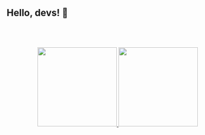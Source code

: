## Hello, devs! 👋
<!-- ### Meu nome é Gabriel Matos, mas pode me chamar de Gab :grin: -->

</br>
</br>

<p align="center">
<a href="https://github.com/gabrielmtss">
  <img height="180em" src="https://github-readme-stats.vercel.app/api/top-langs/?username=gabrielmtss&layout=compact&langs_count=7&theme=outrun"/>
  <img height="180em" src="https://github-readme-stats.vercel.app/api?username=gabrielmtss&show_icons=true&theme=outrun&include_all_commits=true&count_private=true"/>
</a>
</p>

<!--
**gabrielmtss/gabrielmtss** is a ✨ _special_ ✨ repository because its `README.md` (this file) appears on your GitHub profile.

Here are some ideas to get you started:

- 🔭 I’m currently working on ...
- 🌱 I’m currently learning ...
- 👯 I’m looking to collaborate on ...
- 🤔 I’m looking for help with ...
- 💬 Ask me about ...
- 📫 How to reach me: ...
- 😄 Pronouns: ...
- ⚡ Fun fact: ...
-->
